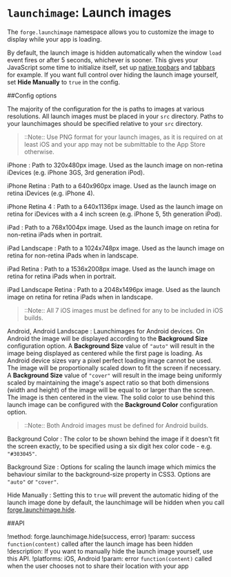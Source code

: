 ``launchimage``: Launch images
==============================

The ``forge.launchimage`` namespace allows you to customize the image to display while your app is loading.

By default, the launch image is hidden automatically when the window ``load`` event fires or after 5 seconds, whichever is sooner. This gives your JavaScript some time to
initialize itself, set up [native topbars](/modules/topbar/current/docs/index.html) and
[tabbars](/modules/tabbar/current/docs/index.html) for example. If you want full control over hiding the launch image yourself, set **Hide Manually** to `true` in the config.

##Config options

The majority of the configuration for the is paths to images at various resolutions. All launch images must be placed in your ``src`` directory. Paths to your launchimages should be specified relative to your `src` directory.

> ::Note:: Use PNG format for your launch images, as it is required on at least iOS and your app
may not be submittable to the App Store otherwise.

iPhone
:	Path to 320x480px image. Used as the launch image on non-retina iDevices (e.g. iPhone 3GS, 3rd generation iPod).

iPhone Retina
:	Path to a 640x960px image. Used as the launch image on retina iDevices (e.g. iPhone 4).

iPhone Retina 4
:	Path to a 640x1136px image. Used as the launch image on retina for iDevices with a 4 inch screen (e.g. iPhone 5, 5th generation iPod).

iPad
:	Path to a 768x1004px image. Used as the launch image on retina for non-retina iPads when in portrait.

iPad Landscape
:	Path to a 1024x748px image. Used as the launch image on retina for non-retina iPads when in landscape.

iPad Retina
:	Path to a 1536x2008px image. Used as the launch image on retina for retina iPads when in portrait.

iPad Landscape Retina
:	Path to a 2048x1496px image. Used as the launch image on retina for retina iPads when in landscape.

> ::Note:: All 7 iOS images must be defined for any to be included in iOS builds.

Android, Android Landscape
:	Launchimages for Android devices.
	On Android the image will be displayed according to the **Background Size** 
	configuration option. A **Background Size** value of ``"auto"`` will result 
	in the image being displayed as centered while the first page is loading. 
	As Android device sizes vary a pixel perfect loading image cannot be used. 
	The image will be proportionally scaled down to fit the screen if necessary. 
	A **Background Size** value of ``"cover"`` will result in the image 
	being uniformly scaled by maintaining the image's aspect ratio so
	that both dimensions (width and height) of the image will be equal
	to or larger than the screen. The image is then centered in the view.
	The solid color to use behind this launch image can be configured with 
	the **Background Color** configuration option.

> ::Note:: Both Android images must be defined for Android builds.

Background Color
:	The color to be shown behind the image if it doesn't fit the screen exactly, to be specified using
	a six digit hex color code - e.g. ``"#303045"``.

Background Size
:	Options for scaling the launch image which mimics the behaviour similar to the background-size 
	property in CSS3. Options are ``"auto"`` or ``"cover"``.

Hide Manually
:	Setting this to `true` will prevent the automatic hiding of the launch image done by default,
	the launchimage will be hidden when you call [forge.launchimage.hide](index.html#forgelaunchimagehidesuccess-error).

##API

!method: forge.launchimage.hide(success, error)
!param: success `function(content)` called after the launch image has been hidden
!description: If you want to manually hide the launch image yourself, use this API.
!platforms: iOS, Android
!param: error `function(content)` called when the user chooses not to share their location with your app
